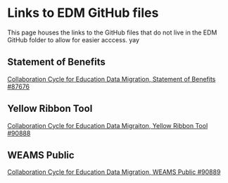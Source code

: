 # Links to EDM GitHub files
This page houses the links to the GitHub files that do not live in the EDM GitHub folder to allow for easier acccess. yay

## Statement of Benefits
[Collaboration Cycle for Education Data Migration, Statement of Benefits #87676](https://github.com/department-of-veterans-affairs/va.gov-team/issues/87676)

## Yellow Ribbon Tool
[Collaboration Cycle for Education Data Migraiton, Yellow Ribbon Tool #90888](https://github.com/department-of-veterans-affairs/va.gov-team/issues/90888) 

## WEAMS Public 
[Collaboration Cycle for Education Data Migration, WEAMS Public #90889](https://github.com/department-of-veterans-affairs/va.gov-team/issues/90889)
